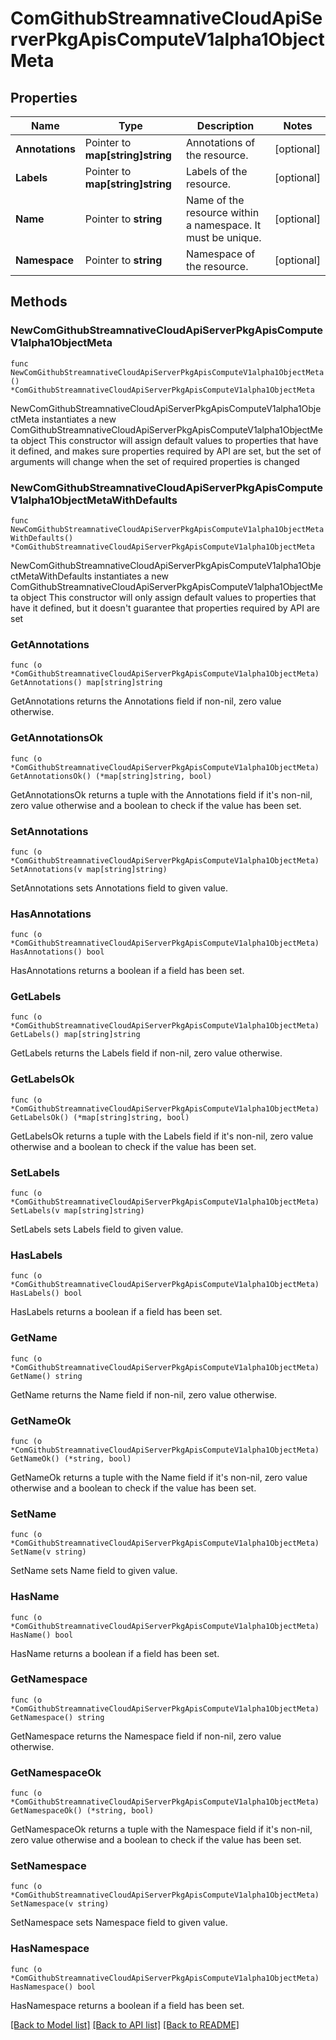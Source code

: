 # ComGithubStreamnativeCloudApiServerPkgApisComputeV1alpha1ObjectMeta

## Properties

Name | Type | Description | Notes
------------ | ------------- | ------------- | -------------
**Annotations** | Pointer to **map[string]string** | Annotations of the resource. | [optional] 
**Labels** | Pointer to **map[string]string** | Labels of the resource. | [optional] 
**Name** | Pointer to **string** | Name of the resource within a namespace. It must be unique. | [optional] 
**Namespace** | Pointer to **string** | Namespace of the resource. | [optional] 

## Methods

### NewComGithubStreamnativeCloudApiServerPkgApisComputeV1alpha1ObjectMeta

`func NewComGithubStreamnativeCloudApiServerPkgApisComputeV1alpha1ObjectMeta() *ComGithubStreamnativeCloudApiServerPkgApisComputeV1alpha1ObjectMeta`

NewComGithubStreamnativeCloudApiServerPkgApisComputeV1alpha1ObjectMeta instantiates a new ComGithubStreamnativeCloudApiServerPkgApisComputeV1alpha1ObjectMeta object
This constructor will assign default values to properties that have it defined,
and makes sure properties required by API are set, but the set of arguments
will change when the set of required properties is changed

### NewComGithubStreamnativeCloudApiServerPkgApisComputeV1alpha1ObjectMetaWithDefaults

`func NewComGithubStreamnativeCloudApiServerPkgApisComputeV1alpha1ObjectMetaWithDefaults() *ComGithubStreamnativeCloudApiServerPkgApisComputeV1alpha1ObjectMeta`

NewComGithubStreamnativeCloudApiServerPkgApisComputeV1alpha1ObjectMetaWithDefaults instantiates a new ComGithubStreamnativeCloudApiServerPkgApisComputeV1alpha1ObjectMeta object
This constructor will only assign default values to properties that have it defined,
but it doesn't guarantee that properties required by API are set

### GetAnnotations

`func (o *ComGithubStreamnativeCloudApiServerPkgApisComputeV1alpha1ObjectMeta) GetAnnotations() map[string]string`

GetAnnotations returns the Annotations field if non-nil, zero value otherwise.

### GetAnnotationsOk

`func (o *ComGithubStreamnativeCloudApiServerPkgApisComputeV1alpha1ObjectMeta) GetAnnotationsOk() (*map[string]string, bool)`

GetAnnotationsOk returns a tuple with the Annotations field if it's non-nil, zero value otherwise
and a boolean to check if the value has been set.

### SetAnnotations

`func (o *ComGithubStreamnativeCloudApiServerPkgApisComputeV1alpha1ObjectMeta) SetAnnotations(v map[string]string)`

SetAnnotations sets Annotations field to given value.

### HasAnnotations

`func (o *ComGithubStreamnativeCloudApiServerPkgApisComputeV1alpha1ObjectMeta) HasAnnotations() bool`

HasAnnotations returns a boolean if a field has been set.

### GetLabels

`func (o *ComGithubStreamnativeCloudApiServerPkgApisComputeV1alpha1ObjectMeta) GetLabels() map[string]string`

GetLabels returns the Labels field if non-nil, zero value otherwise.

### GetLabelsOk

`func (o *ComGithubStreamnativeCloudApiServerPkgApisComputeV1alpha1ObjectMeta) GetLabelsOk() (*map[string]string, bool)`

GetLabelsOk returns a tuple with the Labels field if it's non-nil, zero value otherwise
and a boolean to check if the value has been set.

### SetLabels

`func (o *ComGithubStreamnativeCloudApiServerPkgApisComputeV1alpha1ObjectMeta) SetLabels(v map[string]string)`

SetLabels sets Labels field to given value.

### HasLabels

`func (o *ComGithubStreamnativeCloudApiServerPkgApisComputeV1alpha1ObjectMeta) HasLabels() bool`

HasLabels returns a boolean if a field has been set.

### GetName

`func (o *ComGithubStreamnativeCloudApiServerPkgApisComputeV1alpha1ObjectMeta) GetName() string`

GetName returns the Name field if non-nil, zero value otherwise.

### GetNameOk

`func (o *ComGithubStreamnativeCloudApiServerPkgApisComputeV1alpha1ObjectMeta) GetNameOk() (*string, bool)`

GetNameOk returns a tuple with the Name field if it's non-nil, zero value otherwise
and a boolean to check if the value has been set.

### SetName

`func (o *ComGithubStreamnativeCloudApiServerPkgApisComputeV1alpha1ObjectMeta) SetName(v string)`

SetName sets Name field to given value.

### HasName

`func (o *ComGithubStreamnativeCloudApiServerPkgApisComputeV1alpha1ObjectMeta) HasName() bool`

HasName returns a boolean if a field has been set.

### GetNamespace

`func (o *ComGithubStreamnativeCloudApiServerPkgApisComputeV1alpha1ObjectMeta) GetNamespace() string`

GetNamespace returns the Namespace field if non-nil, zero value otherwise.

### GetNamespaceOk

`func (o *ComGithubStreamnativeCloudApiServerPkgApisComputeV1alpha1ObjectMeta) GetNamespaceOk() (*string, bool)`

GetNamespaceOk returns a tuple with the Namespace field if it's non-nil, zero value otherwise
and a boolean to check if the value has been set.

### SetNamespace

`func (o *ComGithubStreamnativeCloudApiServerPkgApisComputeV1alpha1ObjectMeta) SetNamespace(v string)`

SetNamespace sets Namespace field to given value.

### HasNamespace

`func (o *ComGithubStreamnativeCloudApiServerPkgApisComputeV1alpha1ObjectMeta) HasNamespace() bool`

HasNamespace returns a boolean if a field has been set.


[[Back to Model list]](../README.md#documentation-for-models) [[Back to API list]](../README.md#documentation-for-api-endpoints) [[Back to README]](../README.md)


